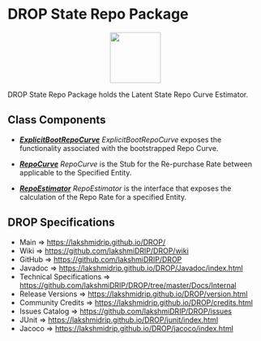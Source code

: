 # DROP State Repo Package

<p align="center"><img src="https://github.com/lakshmiDRIP/DROP/blob/master/DRIP_Logo.gif?raw=true" width="100"></p>

DROP State Repo Package holds the Latent State Repo Curve Estimator.


## Class Components

 * [***ExplicitBootRepoCurve***](https://github.com/lakshmiDRIP/DROP/tree/master/src/main/java/org/drip/state/repo/ExplicitBootRepoCurve.java)
 <i>ExplicitBootRepoCurve</i> exposes the functionality associated with the bootstrapped Repo Curve.

 * [***RepoCurve***](https://github.com/lakshmiDRIP/DROP/tree/master/src/main/java/org/drip/state/repo/RepoCurve.java)
 <i>RepoCurve</i> is the Stub for the Re-purchase Rate between applicable to the Specified Entity.

 * [***RepoEstimator***](https://github.com/lakshmiDRIP/DROP/tree/master/src/main/java/org/drip/state/repo/RepoEstimator.java)
 <i>RepoEstimator</i> is the interface that exposes the calculation of the Repo Rate for a specified Entity.


## DROP Specifications

 * Main                     => https://lakshmidrip.github.io/DROP/
 * Wiki                     => https://github.com/lakshmiDRIP/DROP/wiki
 * GitHub                   => https://github.com/lakshmiDRIP/DROP
 * Javadoc                  => https://lakshmidrip.github.io/DROP/Javadoc/index.html
 * Technical Specifications => https://github.com/lakshmiDRIP/DROP/tree/master/Docs/Internal
 * Release Versions         => https://lakshmidrip.github.io/DROP/version.html
 * Community Credits        => https://lakshmidrip.github.io/DROP/credits.html
 * Issues Catalog           => https://github.com/lakshmiDRIP/DROP/issues
 * JUnit                    => https://lakshmidrip.github.io/DROP/junit/index.html
 * Jacoco                   => https://lakshmidrip.github.io/DROP/jacoco/index.html
